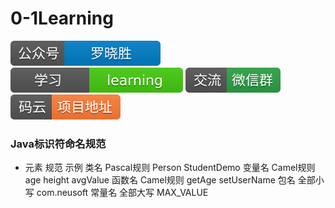 # 0-1Learning

![alt text](../../static/common/svg/luoxiaosheng.svg "公众号")
![alt text](../../static/common/svg/luoxiaosheng_learning.svg "学习")
![alt text](../../static/common/svg/luoxiaosheng_wechat.svg "微信")
![alt text](../../static/common/svg/luoxiaosheng_gitee.svg "码云")



### Java标识符命名规范
* 元素	规范	示例
  类名	Pascal规则	Person	StudentDemo
  变量名	Camel规则	age	height	avgValue
  函数名	Camel规则	getAge	setUserName
  包名	全部小写	com.neusoft
  常量名	全部大写	MAX_VALUE
